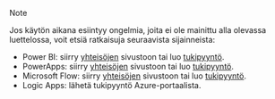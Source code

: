 > [!NOTE]
> Jos käytön aikana esiintyy ongelmia, joita ei ole mainittu alla olevassa luettelossa, voit etsiä ratkaisuja seuraavista sijainneista:
> 
> * Power BI: siirry [yhteisöjen](http://community.powerbi.com/) sivustoon tai luo [tukipyyntö](https://powerbi.microsoft.com/support/).
> * PowerApps: siirry [yhteisöjen](https://aka.ms/powerapps-community) sivustoon tai luo [tukipyyntö](https://powerapps.microsoft.com/support/).
> * Microsoft Flow: siirry [yhteisöjen](https://go.microsoft.com/fwlink/?LinkID=787467) sivustoon tai luo [tukipyyntö](https://go.microsoft.com/fwlink/?LinkID=787479).
> * Logic Apps: lähetä tukipyyntö Azure-portaalista.
> 
> 

